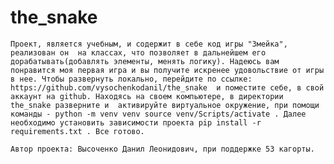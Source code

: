 # the_snake

    Проект, является учебным, и содержит в себе код игры "Змейка", реализован он  на классах, что позволяет в дальнейшем его дорабатывать(добавлять элементы, менять логику). Надеюсь вам понравится моя первая игра и вы получите искренее удовольствие от игры в нее. Чтобы развернуть локально, перейдите по ссылке: https://github.com/vysochenkodanil/the_snake  и поместите себе, в свой аккаунт на github. Находясь на своем компьютере, в директории the_snake разверните и  активируйте виртуальное окружение, при помощи команды - python -m venv venv source venv/Scripts/activate . Далее необходимо установить зависимости проекта pip install -r requirements.txt . Все готово.

    Автор проекта: Высоченко Данил Леонидович, при поддержке 53 кагорты.


